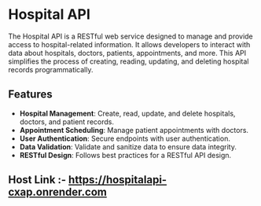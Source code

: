 # Hospital API

The Hospital API is a RESTful web service designed to manage and provide access to hospital-related information. 
It allows developers to interact with data about hospitals, doctors, patients, appointments, and more. 
This API simplifies the process of creating, reading, updating, and deleting hospital records programmatically.

## Features

- **Hospital Management**: Create, read, update, and delete hospitals, doctors, and patient records.
- **Appointment Scheduling**: Manage patient appointments with doctors.
- **User Authentication**: Secure endpoints with user authentication.
- **Data Validation**: Validate and sanitize data to ensure data integrity.
- **RESTful Design**: Follows best practices for a RESTful API design.

## Host Link :- https://hospitalapi-cxap.onrender.com

